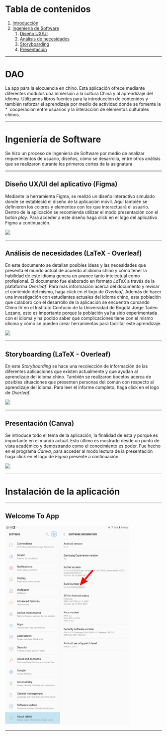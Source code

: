 # Tabla de contenidos


1. [Introducción](#dao)
2. [Ingeniería de Software](#ingeniería-de-software)
   1. [Diseño UX/UI](#diseño-uxui-del-aplicativo-figma)
   2. [Análisis de necesidades](#análisis-de-necesidades-latex---overleaf)
   3. [Storyboarding](#storyboarding-latex---overleaf)
   4. [Presentación](#presentación-canva)

---

# DAO
La app para la elocuencia en chino. Esta aplicación ofrece mediante diferentes modulos una inmersión 
a la cultura China y al aprendizaje del idioma. Utilizamos libros fuentes para la introducción de contenidos y también reforzar el aprendizaje por medio de actividad donde se fomente la *¨cooperación entre usuarios y la interacción de elementos culturales chinos.

---

# Ingeniería de Software

Se hizo un proceso de Ingeniería de Software por medio de analizar requerimientos de usuario, diseños, cómo se desarrolla, entre otros análisis que se realizaron durante los primeros cortes de la asignatura.

---

## Diseño UX/UI del aplicativo (Figma)

Mediante la herramienta Figma, se realizó un diseño interactivo simulado donde se estableció el diseño de la aplicación móvil. Aquí también se definieron los colores y elementos con los que interactuará el usuario. Dentro de la aplicación se recomienda utilizar el modo presentación con el botón *play*. Para acceder a este diseño haga click en el logo del aplicativo Figma a continuación.

<a href='https://shorturl.at/cgoyU'><img src='https://upload.wikimedia.org/wikipedia/commons/3/33/Figma-logo.svg' height="50"></a>

---

## Análisis de necesidades (LaTeX - Overleaf)

En este documento se detallan posibles ideas y las necesidades que presenta el mundo actual de acuerdo al idioma chino y cómo tener la habilidad de este idioma genera un avance tanto intelectual como profesional. El documento fue elaborado en formato *LaTeX* a través de la plataforma *Overleaf*. Para más información acerca del documento y revisar el contenido del mismo, haga *click* en el logo de *Overleaf*. Además de hacer una investigación con estudiantes actuales del idioma chino, esta población que colaboró con el desarrollo de la aplicación se encuentra cursando Chino IV en el Instituto Confucio de la Universidad de Bogotá Jorge Tadeo Lozano, esto es importante porque la población ya ha sido experimentada con el idioma y ha podido saber qué complicaciones tiene con el mismo idioma y cómo se pueden crear herramientas para facilitar este aprendizaje.

<a href='https://www.overleaf.com/read/jkggrzqzkrzp#812582'><img src='https://images.ctfassets.net/nrgyaltdicpt/6gsvc5Ogjmu04I4Miu0uGg/cb1d4391717d2ab8d5e42ede6fb0eef1/overleaf_wide_colour_light_bg.png' height="50"></a>

---

## Storyboarding (LaTeX - Overleaf)

En este *Storyboarding* se hace una recolección de información de las diferentes aplicaciones que existen actualmente y que ayudan al aprendizaje del idioma chino. También se realizaron bocetos acerca de posibles situaciones que presenten personas del común con respecto al aprendizaje del idioma. Para leer el informe completo, haga click en el logo de *Overleaf*.

<a href='https://www.overleaf.com/read/wshxdmdcfspf#e8c83d'><img src='https://images.ctfassets.net/nrgyaltdicpt/6gsvc5Ogjmu04I4Miu0uGg/cb1d4391717d2ab8d5e42ede6fb0eef1/overleaf_wide_colour_light_bg.png' height="50"></a>

---

## Presentación (Canva)

Se introduce todo el tema de la aplicación, la finalidad de esta y porqué es importante en el mundo actual. Esto último es mostrado desde un punto de vista académico y demostrando como el conocimiento es poder. Fue hecho en el programa *Canva*, para acceder al modo lectura de la presentación haga click en el logo de *Figma* presente a continuación.


<a href='https://www.canva.com/design/DAF_yS9chbA/7_VDtAfJWx8XuPMo-PZ4fA/view?utm_content=DAF_yS9chbA&utm_campaign=designshare&utm_medium=link&utm_source=editor'><img src='https://upload.wikimedia.org/wikipedia/commons/0/08/Canva_icon_2021.svg' height="50"></a>

---

# Instalación de la aplicación



---


## Welcome To App

<img src="/ImagenesPreview/BuildNumber.png" width="400">


---
